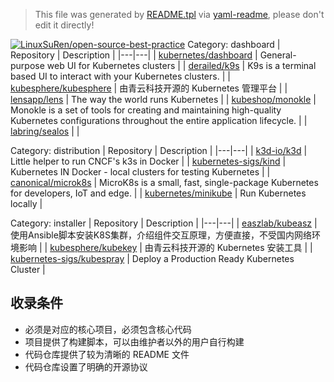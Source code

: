 > This file was generated by [README.tpl](README.tpl) via [yaml-readme](https://github.com/LinuxSuRen/yaml-readme), please don't edit it directly!

[![LinuxSuRen/open-source-best-practice](https://img.shields.io/static/v1?label=OSBP&message=%E5%BC%80%E6%BA%90%E6%9C%80%E4%BD%B3%E5%AE%9E%E8%B7%B5&color=blue)](https://github.com/LinuxSuRen/open-source-best-practice)
Category: dashboard
| Repository | Description |
|---|---|
| [kubernetes/dashboard](https://github.com/kubernetes/dashboard) | General-purpose web UI for Kubernetes clusters |
| [derailed/k9s](https://github.com/derailed/k9s) | K9s is a terminal based UI to interact with your Kubernetes clusters. |
| [kubesphere/kubesphere](https://github.com/kubesphere/kubesphere) | 由青云科技开源的 Kubernetes 管理平台 |
| [lensapp/lens](https://github.com/lensapp/lens) | The way the world runs Kubernetes |
| [kubeshop/monokle](https://github.com/kubeshop/monokle) | Monokle is a set of tools for creating and maintaining high-quality Kubernetes configurations throughout the entire application lifecycle. |
| [labring/sealos](https://github.com/labring/sealos) |  |

Category: distribution
| Repository | Description |
|---|---|
| [k3d-io/k3d](https://github.com/k3d-io/k3d) | Little helper to run CNCF&#39;s k3s in Docker |
| [kubernetes-sigs/kind](https://github.com/kubernetes-sigs/kind) | Kubernetes IN Docker - local clusters for testing Kubernetes |
| [canonical/microk8s](https://github.com/canonical/microk8s) | MicroK8s is a small, fast, single-package Kubernetes for developers, IoT and edge. |
| [kubernetes/minikube](https://github.com/kubernetes/minikube) | Run Kubernetes locally |

Category: installer
| Repository | Description |
|---|---|
| [easzlab/kubeasz](https://github.com/easzlab/kubeasz) | 使用Ansible脚本安装K8S集群，介绍组件交互原理，方便直接，不受国内网络环境影响 |
| [kubesphere/kubekey](https://github.com/kubesphere/kubekey) | 由青云科技开源的 Kubernetes 安装工具 |
| [kubernetes-sigs/kubespray](https://github.com/kubernetes-sigs/kubespray) | Deploy a Production Ready Kubernetes Cluster |


## 收录条件

* 必须是对应的核心项目，必须包含核心代码
* 项目提供了构建脚本，可以由维护者以外的用户自行构建
* 代码仓库提供了较为清晰的 README 文件
* 代码仓库设置了明确的开源协议
